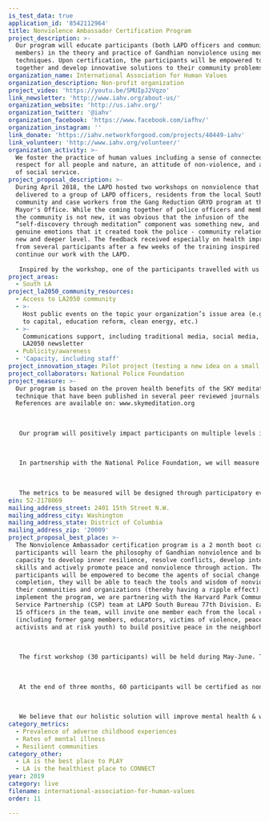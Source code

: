 ```yaml
---
is_test_data: true
application_id: '8542112964'
title: Nonviolence Ambassador Certification Program
project_description: >-
  Our program will educate participants (both LAPD officers and community
  members) in the theory and practice of Gandhian nonviolence using meditation
  techniques. Upon certification, the participants will be empowered to work
  together and develop innovative solutions to their community problems.
organization_name: International Association for Human Values
organization_description: Non-profit organization
project_video: 'https://youtu.be/SMUIpJ2Vqzo'
link_newsletter: 'http://www.iahv.org/about-us/'
organization_website: 'http://us.iahv.org/'
organization_twitter: '@iahv'
organization_facebook: 'https://www.facebook.com/iafhv/'
organization_instagram: ''
link_donate: 'https://iahv.networkforgood.com/projects/40449-iahv'
link_volunteer: 'http://www.iahv.org/volunteer/'
organization_activity: >-
  We foster the practice of human values including a sense of connectedness,
  respect for all people and nature, an attitude of non-violence, and an ethic
  of social service.
project_proposal_description: >-
  During April 2018, the LAPD hosted two workshops on nonviolence that we
  delivered to a group of LAPD officers, residents from the local South LA
  community and case workers from the Gang Reduction GRYD program at the LA
  Mayor's Office. While the coming together of police officers and members of
  the community is not new, it was obvious that the infusion of the
  “self-discovery through meditation” component was something new, and the
  genuine emotions that it created took the police - community relationship to a
  new and deeper level. The feedback received especially on health improvements
  from several participants after a few weeks of the training inspired us to
  continue our work with the LAPD.
   
   Inspired by the workshop, one of the participants travelled with us to India last year on a 7 day training expedition to deepen his understanding and application of nonviolence and meditation. He was a former gang member and one of California’s youngest juveniles who spent 32 years in prison. He shared with us that his childhood was full of trauma from living in South LA neighborhoods infested with gang violence. He had dropped out of school and had joined a gang, becoming even more violent as now he wanted to inflict pain on others. After completing our nonviolence and meditation training, he shared that it was important to heal childhood trauma of youth and families, to create sustainable transformation in society. Most importantly, after coming back from India, he has already organized a workshop on nonviolence and meditation for his community, family and friends. We are inspired by his dedication and he has helped us shape the curriculum of our Nonviolence Ambassador Certification program.
project_areas:
  - South LA
project_la2050_community_resources:
  - Access to LA2050 community
  - >-
    Host public events on the topic your organization’s issue area (e.g. access
    to capital, education reform, clean energy, etc.) 
  - >-
    Communications support, including traditional media, social media, and
    LA2050 newsletter
  - Publicity/awareness
  - 'Capacity, including staff'
project_innovation_stage: Pilot project (testing a new idea on a small scale to prove feasibility)
project_collaborators: National Police Foundation
project_measure: >-
  Our program is based on the proven health benefits of the SKY meditation
  technique that have been published in several peer reviewed journals.
  References are available on: www.skymeditation.org
   
   
   
   Our program will positively impact participants on multiple levels including physical/health, organizational, psychological and community. 
   
   
   
   In partnership with the National Police Foundation, we will measure the outcomes of our program (on all four levels above) through pre and post session surveys to assess improvements in resilience, mental health & wellbeing, and police community relations.
   
   
   
   The metrics to be measured will be designed through participatory evaluation (with input from participants) however, they could include potential reduction of blood pressure, anxiety, tension, improved sleep and immune function, improvement in problem solving and decision making, de-escalation, increase in social connectedness and improved relationship building.
ein: 52-2178069
mailing_address_street: 2401 15th Street N.W.
mailing_address_city: Washington
mailing_address_state: District of Columbia
mailing_address_zip: '20009'
project_proposal_best_place: >-
  The Nonviolence Ambassador certification program is a 2 month boot camp where
  participants will learn the philosophy of Gandhian nonviolence and build their
  capacity to develop inner resilience, resolve conflicts, develop interpersonal
  skills and actively promote peace and nonviolence through action. The
  participants will be empowered to become the agents of social change and upon
  completion, they will be able to teach the tools and wisdom of nonviolence to
  their communities and organizations (thereby having a ripple effect). To
  implement the program, we are partnering with the Harvard Park Community
  Service Partnership (CSP) team at LAPD South Bureau 77th Division. Each of the
  15 officers in the team, will invite one member each from the local community
  (including former gang members, educators, victims of violence, peace
  activists and at risk youth) to build positive peace in the neighborhood.
   
   
   
   The first workshop (30 participants) will be held during May-June. The graduates of the program will organize the second workshop (during June-July) for another group of 30 participants. Each workshop will be conducted over 8 weeks, where participants will meet once a week (for 2 hours each) to develop leadership capacity for improving self-awareness, trust and teamwork, building authentic relationships, visioning and modeling change. Graduates will be certified through a “train the trainer’ module in the last week so that they can subsequently promote the tools and wisdom of nonviolence in their communities and neighborhoods benefiting the local communities including children, youth, and families. These sessions conducted by graduates will focus on providing a regimen of proven breath and meditation exercises that are easy to learn and practice to reduce stress, overcome trauma, increase energy, improve mental health and wellbeing. 
   
   
   
   At the end of three months, 60 participants will be certified as nonviolence ambassadors in South LA. As a part of the certification they will need to organize nonviolence training to at least 50 people each. These training sessions will be scheduled across South LA at churches, schools, juvenile homes, prisons and police departments. So overall we expect to reach out to over 3000 people through our collective effort. 
   
   
   
   We believe that our holistic solution will improve mental health & wellness, reduce violence, enhance community-police relations and improve the overall quality of life in South LA.
category_metrics:
  - Prevalence of adverse childhood experiences
  - Rates of mental illness
  - Resilient communities
category_other:
  - LA is the best place to PLAY
  - LA is the healthiest place to CONNECT
year: 2019
category: live
filename: international-association-for-human-values
order: 11

---
```

